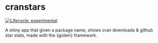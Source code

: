 # cranstars

<!-- badges: start -->
[![Lifecycle: experimental](https://img.shields.io/badge/lifecycle-experimental-orange.svg)](https://www.tidyverse.org/lifecycle/#experimental)
<!-- badges: end -->  



A shiny app that given a package name, shows cran downloads &amp; github star stats,
made with the {golem} framework.
